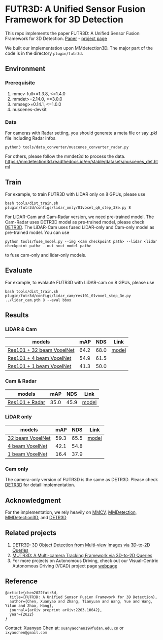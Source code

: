 # FUTR3D: A Unified Sensor Fusion Framework for 3D Detection
This repo implements the paper FUTR3D: A Unified Sensor Fusion Framework for 3D Detection. [Paper](https://arxiv.org/abs/2203.10642) - [project page](https://tsinghua-mars-lab.github.io/futr3d/)

We built our implementation upon MMdetection3D. The major part of the code is in the directory `plugin/futr3d`. 

## Environment
### Prerequisite
<ol>
<li> mmcv-full>=1.3.8, <=1.4.0 </li>
<li> mmdet>=2.14.0, <=3.0.0</li>
<li> mmseg>=0.14.1, <=1.0.0</li>
<li> nuscenes-devkit</li>
</ol>

### Data

For cameras with Radar setting, you should generate a meta file or say .pkl file including Radar infos.

```python:
python3 tools/data_converter/nuscenes_converter_radar.py
```

For others, please follow the mmdet3d to process the data. https://mmdetection3d.readthedocs.io/en/stable/datasets/nuscenes_det.html

## Train

For example, to train FUTR3D with LiDAR only on 8 GPUs, please use

```
bash tools/dist_train.sh plugin/futr3d/configs/lidar_only/01voxel_q6_step_38e.py 8
```

For LiDAR-Cam and Cam-Radar version, we need pre-trained model. 
The Cam-Radar uses DETR3D model as pre-trained model, please check [DETR3D](https://github.com/WangYueFt/detr3d).
The LiDAR-Cam uses fused LiDAR-only and Cam-only model as pre-trained model. You can use

```
python tools/fuse_model.py --img <cam checkpoint path> --lidar <lidar checkpoint path> --out <out model path>
```
to fuse cam-only and lidar-only models.

## Evaluate

For example, to evalaute FUTR3D with LiDAR-cam on 8 GPUs, please use

```
bash tools/dist_train.sh plugin/futr3d/configs/lidar_cam/res101_01voxel_step_3e.py ../lidar_cam.pth 8 --eval bbox
```


## Results

### LiDAR & Cam
| models      | mAP         | NDS | Link |
| ----------- | ----------- | ----| ---- |
| [Res101 + 32 beam VoxelNet](./plugin/futr3d/configs/lidar_only/01voxel_q6_step_38e.py)  | 64.2 | 68.0 | [model](https://drive.google.com/file/d/1SJbIHaOZFPNXDbtBn1yL1UZRMStL5N5P/view?usp=share_link)|
| [Res101 + 4 beam VoxelNet](./plugin/futr3d/configs/lidar_only/01voxel_q6_4b_step_38e.py)   | 54.9 | 61.5 |
| [Res101 + 1 beam VoxelNet](./plugin/futr3d/configs/lidar_only/01voxel_q6_1b_step_38e.py)   | 41.3 | 50.0 |

### Cam & Radar
| models      | mAP         | NDS | Link |
| ----------- | ----------- | ----| ----- |
| [Res101 + Radar](./plugin/futr3d/configs/cam_radar/res101_radar.py)  | 35.0  | 45.9 | [model](https://drive.google.com/file/d/1TRNeHrN5mOLWrUGEE0NJ3NxdtcAR5p6Q/view?usp=share_link) |

### LiDAR only

| models      | mAP         | NDS | Link |
| ----------- | ----------- | ----|  ----|
| [32 beam VoxelNet](./plugin/futr3d/configs/lidar_only/01voxel_q6_step_38e.py)  | 59.3 | 65.5 | [model](https://drive.google.com/file/d/1HTe-Ys0Ybijw7ArFm89hnjVT0_kjy_TL/view?usp=sharing)|
| [4 beam VoxelNet](./plugin/futr3d/configs/lidar_only/01voxel_q6_4b_step_38e.py)   | 42.1 | 54.8 |
| [1 beam VoxelNet](./plugin/futr3d/configs/lidar_only/01voxel_q6_1b_step_38e.py)   | 16.4 | 37.9 |

### Cam only
The camera-only version of FUTR3D is the same as DETR3D. Please check [DETR3D](https://github.com/WangYueFt/detr3d) for detail implementation.

## Acknowledgment

For the implementation, we rely heavily on [MMCV](https://github.com/open-mmlab/mmcv), [MMDetection](https://github.com/open-mmlab/mmdetection), [MMDetection3D](https://github.com/open-mmlab/mmdetection3d), and [DETR3D](https://github.com/WangYueFt/detr3d)


## Related projects 
1. [DETR3D: 3D Object Detection from Multi-view Images via 3D-to-2D Queries](https://tsinghua-mars-lab.github.io/detr3d/)
2. [MUTR3D: A Multi-camera Tracking Framework via 3D-to-2D Queries](https://tsinghua-mars-lab.github.io/mutr3d/)
3. For more projects on Autonomous Driving, check out our Visual-Centric Autonomous Driving (VCAD) project page [webpage](https://tsinghua-mars-lab.github.io/vcad/) 


## Reference

```
@article{chen2022futr3d,
  title={FUTR3D: A Unified Sensor Fusion Framework for 3D Detection},
  author={Chen, Xuanyao and Zhang, Tianyuan and Wang, Yue and Wang, Yilun and Zhao, Hang},
  journal={arXiv preprint arXiv:2203.10642},
  year={2022}
}
```

Contact: Xuanyao Chen at: `xuanyaochen19@fudan.edu.cn` or `ixyaochen@gmail.com`